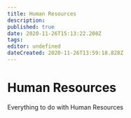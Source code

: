 ```yaml
---
title: Human Resources
description: 
published: true
date: 2020-11-26T15:13:22.208Z
tags: 
editor: undefined
dateCreated: 2020-11-26T13:59:18.828Z
---
```


# Human Resources

Everything to do with Human Resources
